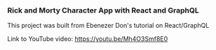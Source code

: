 ### Rick and Morty Character App with React and GraphQL
This project was built from Ebenezer Don's tutorial on React/GraphQL

Link to YouTube video: https://youtu.be/Mh4O3Smf8E0

